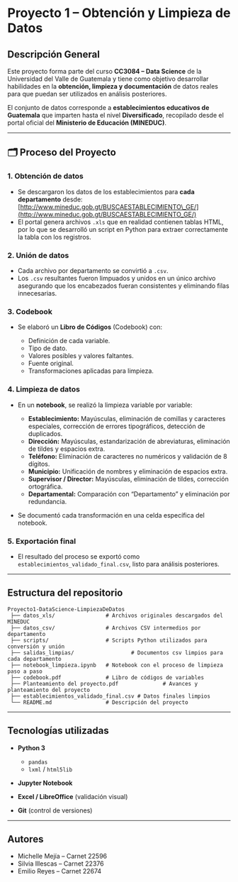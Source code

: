 # Proyecto 1 – Obtención y Limpieza de Datos

## Descripción General

Este proyecto forma parte del curso **CC3084 – Data Science** de la Universidad del Valle de Guatemala y tiene como objetivo desarrollar habilidades en la **obtención, limpieza y documentación** de datos reales para que puedan ser utilizados en análisis posteriores.

El conjunto de datos corresponde a **establecimientos educativos de Guatemala** que imparten hasta el nivel **Diversificado**, recopilado desde el portal oficial del **Ministerio de Educación (MINEDUC)**.

---

## 🗂 Proceso del Proyecto

### 1. **Obtención de datos**

* Se descargaron los datos de los establecimientos para **cada departamento** desde:
  [http://www.mineduc.gob.gt/BUSCAESTABLECIMIENTO\_GE/](http://www.mineduc.gob.gt/BUSCAESTABLECIMIENTO_GE/)
* El portal genera archivos `.xls` que en realidad contienen tablas HTML, por lo que se desarrolló un script en Python para extraer correctamente la tabla con los registros.

### 2. **Unión de datos**

* Cada archivo por departamento se convirtió a `.csv`.
* Los `.csv` resultantes fueron limpuados y unidos en un único archivo asegurando que los encabezados fueran consistentes y eliminando filas innecesarias.

### 3. **Codebook**

* Se elaboró un **Libro de Códigos** (Codebook) con:

  * Definición de cada variable.
  * Tipo de dato.
  * Valores posibles y valores faltantes.
  * Fuente original.
  * Transformaciones aplicadas para limpieza.

### 4. **Limpieza de datos**

* En un **notebook**, se realizó la limpieza variable por variable:

  * **Establecimiento:** Mayúsculas, eliminación de comillas y caracteres especiales, corrección de errores tipográficos, detección de duplicados.
  * **Dirección:** Mayúsculas, estandarización de abreviaturas, eliminación de tildes y espacios extra.
  * **Teléfono:** Eliminación de caracteres no numéricos y validación de 8 dígitos.
  * **Municipio:** Unificación de nombres y eliminación de espacios extra.
  * **Supervisor / Director:** Mayúsculas, eliminación de tildes, corrección ortográfica.
  * **Departamental:** Comparación con “Departamento” y eliminación por redundancia.
* Se documentó cada transformación en una celda específica del notebook.

### 5. **Exportación final**

* El resultado del proceso se exportó como `establecimientos_validado_final.csv`, listo para análisis posteriores.

---

## Estructura del repositorio

```
Proyecto1-DataScience-LimpiezaDeDatos
 ├── datos_xls/                # Archivos originales descargados del MINEDUC
 ├── datos_csv/                # Archivos CSV intermedios por departamento
 ├── scripts/                  # Scripts Python utilizados para conversión y unión
 ├── salidas_limpias/                  # Documentos csv limpios para cada departamento
 ├── notebook_limpieza.ipynb   # Notebook con el proceso de limpieza paso a paso
 ├── codebook.pdf              # Libro de códigos de variables
 ├── Planteamiento del proyecto.pdf              # Avances y planteamiento del proyecto
 ├── establecimientos_validado_final.csv # Datos finales limpios
 └── README.md                 # Descripción del proyecto
```

---

## Tecnologías utilizadas

* **Python 3**

  * `pandas`
  * `lxml` / `html5lib`
* **Jupyter Notebook**
* **Excel / LibreOffice** (validación visual)
* **Git** (control de versiones)

---

## Autores

* Michelle Mejía – Carnet 22596
* Silvia Illescas – Carnet 22376
* Emilio Reyes – Carnet 22674

